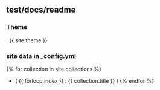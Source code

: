## test/docs/readme

### Theme
: {{ site.theme }}

### site data in _config.yml

{% for collection in site.collections %}
- ( {{ forloop.index }} : {{ collection.title }} )
{% endfor %}
